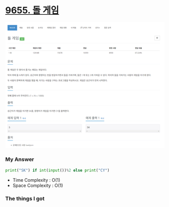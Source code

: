 # [9655. 돌 게임](https://www.acmicpc.net/problem/9655)

![image](Problem.png)



### My Answer

```python
print("SK") if int(input())%2 else print("CY")
```

* Time Complexity : O(1)
* Space Complexity : O(1)



### The things I got
